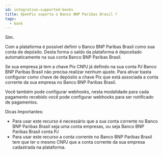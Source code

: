 ```yaml
---
id: integration-supported-banks
title: OpenPix suporta o Banco BNP Paribas Brasil ?
tags:
  - bank
---
```


Sim.

Com a plataforma é possível definir o Banco BNP Paribas Brasil como sua conta de depósito. Desta forma o saldo da plataforma é depositado automaticamente na sua conta Banco BNP Paribas Brasil.

Se sua empresa já tem a chave Pix CNPJ já defindo na sua conta PJ Banco BNP Paribas Brasil não precisa realizar nenhum ajuste. Para ativar basta configurar como chave de depósito a chave Pix que está associada a conta corrente da sua empresa no Banco BNP Paribas Brasil.

Você também pode configurar webhooks, nesta modalidade para cada pagamento recebido você pode configurar webhooks para ser notificado de pagamentos.

Dicas Importantes:

- Para usar este recurso é necessário que a sua conta corrente no Banco BNP Paribas Brasil seja uma conta empresas, ou seja Banco BNP Paribas Brasil conta PJ
- Para usar este recurso a conta corrente no Banco BNP Paribas Brasil tem que ter o mesmo CNPJ que a conta corrente da sua empresa cadastrada na plataforma.
